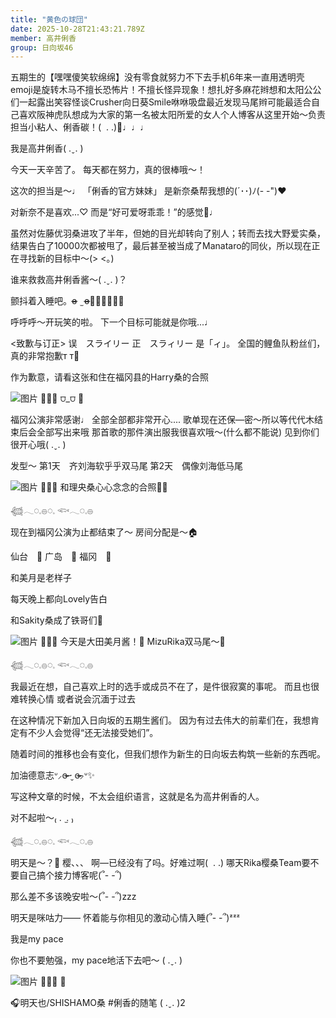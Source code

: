 ```yaml
---
title: "黄色の球団"
date: 2025-10-28T21:43:21.789Z
member: 高井俐香
group: 日向坂46
---
```


五期生的【嘿嘿傻笑软绵绵】没有零食就努力不下去手机6年来一直用透明壳emoji是旋转木马不擅长恐怖片！不擅长怪异现象！想扎好多麻花辫想和太阳公公们一起露出笑容怪谈Crusher向日葵Smile咻咻吸盘最近发现马尾辫可能最适合自己喜欢阪神虎队想成为大家的第一名被太阳所爱的女人个人博客从这里开始〜负责担当小粘人、俐香碳！(  . .)🎠♩♩♩


我是高井俐香( .ˬ. )


今天一天辛苦了。
每天都在努力，真的很棒哦〜！




这次的担当是〜♩
「俐香的官方妹妹」
是新奈桑帮我想的(´･･)ﾉ(- -")♥

对新奈不是喜欢...♡
而是“好可爱呀乖乖！”的感觉🤍♩


虽然对佐藤优羽桑进攻了半年，但她的目光却转向了别人；转而去找大野爱实桑，结果告白了10000次都被甩了，最后甚至被当成了Manataro的同伙，所以现在正在寻找新的目标中〜(> <｡)

谁来救救高井俐香酱〜( .ˬ. )？

颤抖着入睡吧。o̴̶̷  ̫ o̴̶̷‪‪🐰🎺🪭🐧🏓🍓

呼呼呼〜开玩笑的啦。
下一个目标可能就是你哦...♩






<致歉与订正>
误　スライリー
正　スラィリー
是「ィ」。
全国的鲤鱼队粉丝们，
真的非常抱歉т т🎏


作为歉意，请看这张和住在福冈县的Harry桑的合照


![图片](https://cdn.hinatazaka46.com/files/14/diary/official/member/moblog/202510/mobPFe40E.jpg)
📸📸📸
⩌_⩌
💛



福冈公演非常感谢♩
全部全部都非常开心....
歌单现在还保—密〜所以等代代木结束后会全部写出来哦
那首歌的那件演出服我很喜欢哦〜(什么都不能说)
见到你们很开心哦( .ˬ. )

发型〜
第1天　齐刘海软乎乎双马尾
第2天　偶像刘海低马尾



![图片](https://cdn.hinatazaka46.com/files/14/diary/official/member/moblog/202510/mob0YoDDf.jpg)
📸📸📸
和理央桑心心念念的合照🩷🩵



𓆉𓂃◌𓈒𓐍◌𓈒 𓆟𓂃◌𓈒𓐍



现在到福冈公演为止都结束了〜
房间分配是〜🏠



仙台　🩷
广岛　🐧
福冈　🐰



和美月是老样子



每天晚上都向Lovely告白



和Sakity桑成了铁哥们🤝


![图片](https://cdn.hinatazaka46.com/files/14/diary/official/member/moblog/202510/mobQZlG5J.jpg)
📸📸📸
今天是大田美月酱！🩷
MizuRika双马尾〜🍓

𓆉𓂃◌𓈒𓐍◌𓈒 𓆟𓂃◌𓈒𓐍




我最近在想，自己喜欢上时的选手或成员不在了，是件很寂寞的事呢。
而且也很难转换心情
或者说会沉湎于过去

在这种情况下新加入日向坂的五期生酱们。
因为有过去伟大的前辈们在，我想肯定有不少人会觉得“还无法接受她们”。


随着时间的推移也会有变化，但我们想作为新生的日向坂去构筑一些新的东西呢。


加油德意志ᐡ⸝ɞ̴̶̷ ·̮ ɞ̴̶̷⸝ᐡ✨


写这种文章的时候，不太会组织语言，这就是名为高井俐香的人。

对不起啦〜₍ .  ̫. ₎



𓆉𓂃◌𓈒𓐍◌𓈒 𓆟𓂃◌𓈒𓐍



明天是〜？🌸
樱、、、
啊—已经没有了吗。好难过啊(  . .)
哪天Rika樱桑Team要不要自己搞个接力博客呢(՞- -՞)







那么差不多该晚安啦〜(՞- -՞)zzz



明天是咪咕力——
怀着能与你相见的激动心情入睡(՞- -՞)ᶻᶻᶻ





我是my pace





你也不要勉强，my pace地活下去吧〜
( .ˬ. )



![图片](https://cdn.hinatazaka46.com/files/14/diary/official/member/moblog/202510/mobofY6F6.jpg)
📸📸📸
🍃




🎧明天也/SHISHAMO桑
#俐香的随笔
( .ˬ. )2